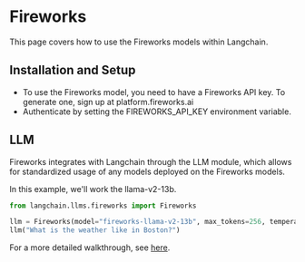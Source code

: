 # Fireworks

This page covers how to use the Fireworks models within Langchain.

## Installation and Setup

- To use the Fireworks model, you need to have a Fireworks API key. To generate one, sign up at platform.fireworks.ai
- Authenticate by setting the FIREWORKS_API_KEY environment variable.

## LLM

Fireworks integrates with Langchain through the LLM module, which allows for standardized usage of any models deployed on the Fireworks models.

In this example, we'll work the llama-v2-13b. 
```python
from langchain.llms.fireworks import Fireworks 

llm = Fireworks(model="fireworks-llama-v2-13b", max_tokens=256, temperature=0.4)
llm("What is the weather like in Boston?")
```

For a more detailed walkthrough, see [here](/docs/extras/modules/model_io/models/llms/integrations/Fireworks.ipynb).